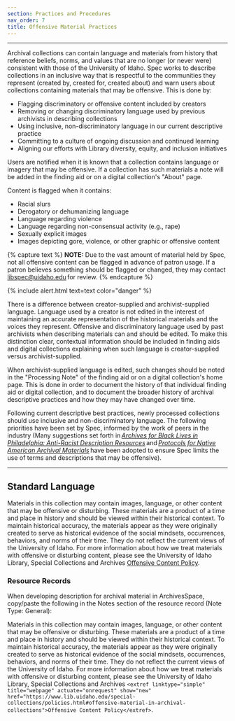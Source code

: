 ```yaml
---
section: Practices and Procedures
nav_order: 7
title: Offensive Material Practices
---
```

---
Archival collections can contain language and materials from history that reference beliefs, norms, and values that are no longer (or never were) consistent with those of the University of Idaho. Spec works to describe collections in an inclusive way that is respectful to the communities they represent (created by, created for, created about) and warn users about collections containing materials that may be offensive. This is done by: 
- Flagging discriminatory or offensive content included by creators 
- Removing or changing discriminatory language used by previous archivists in describing collections 
- Using inclusive, non-discriminatory language in our current descriptive practice 
- Committing to a culture of ongoing discussion and continued learning 
- Aligning our efforts with Library diversity, equity, and inclusion initiatives 

Users are notified when it is known that a collection contains language or imagery that may be offensive. If a collection has such materials a note will be added in the finding aid or on a digital collection's "About" page. 

Content is flagged when it contains: 
- Racial slurs 
- Derogatory or dehumanizing language 
- Language regarding violence 
- Language regarding non-consensual activity (e.g., rape) 
- Sexually explicit images 
- Images depicting gore, violence, or other graphic or offensive content

{% capture text %}
**NOTE:** Due to the vast amount of material held by Spec, not all offensive content can be flagged in advance of patron usage. If a patron believes something should be flagged or changed, they may contact <a href="mailto:libspec@uidaho.edu">libspec@uidaho.edu</a> for review. 
{% endcapture %}

{% include alert.html text=text color="danger" %}

There is a difference between creator-supplied and archivist-supplied language. Language used by a creator is not edited in the interest of maintaining an accurate representation of the historical materials and the voices they represent. Offensive and discriminatory language used by past archivists when describing materials can and should be edited. To make this distinction clear, contextual information should be included in finding aids and digital collections explaining when such language is creator-supplied versus archivist-supplied. 

When archivist-supplied language is edited, such changes should be noted in the "Processing Note" of the finding aid or on a digital collection's home page. This is done in order to document the history of that individual finding aid or digital collection, and to document the broader history of archival descriptive practices and how they may have changed over time. 

Following current descriptive best practices, newly processed collections should use inclusive and non-discriminatory language. The following priorities have been set by Spec, informed by the work of peers in the industry (Many suggestions set forth in [*Archives for Black Lives in Philadelphia: Anti-Racist Description Resources*](https://archivesforblacklives.files.wordpress.com/2019/10/ardr_final.pdf) and [*Protocols for Native American Archival Materials*](https://www2.archivists.org/groups/native-american-archives-section/protocols-for-native-american-archival-materials-information-and-resources-page) have been adopted to ensure Spec limits the use of terms and descriptions that may be offensive).

---
## Standard Language ##

Materials in this collection may contain images, language, or other content that may be offensive or disturbing. These materials are a product of a time and place in history and should be viewed within their historical context. To maintain historical accuracy, the materials appear as they were originally created to serve as historical evidence of the social mindsets, occurrences, behaviors, and norms of their time. They do not reflect the current views of the University of Idaho. For more information about how we treat materials with offensive or disturbing content, please see the University of Idaho Library, Special Collections and Archives [Offensive Content Policy](https://www.lib.uidaho.edu/special-collections/policies.html#offensive-material-in-archival-collections).

### Resource Records ###

When developing description for archival material in ArchivesSpace, copy/paste the following in the Notes section of the resource record (Note Type: General): 

Materials in this collection may contain images, language, or other content that may be offensive or disturbing. These materials are a product of a time and place in history and should be viewed within their historical context. To maintain historical accuracy, the materials appear as they were originally created to serve as historical evidence of the social mindsets, occurrences, behaviors, and norms of their time. They do not reflect the current views of the University of Idaho. For more information about how we treat materials with offensive or disturbing content, please see the University of Idaho Library, Special Collections and Archives ```<extref linktype="simple" title="webpage" actuate="onrequest" show="new" href="https://www.lib.uidaho.edu/special-collections/policies.html#offensive-material-in-archival-collections">Offensive Content Policy</extref>```.

